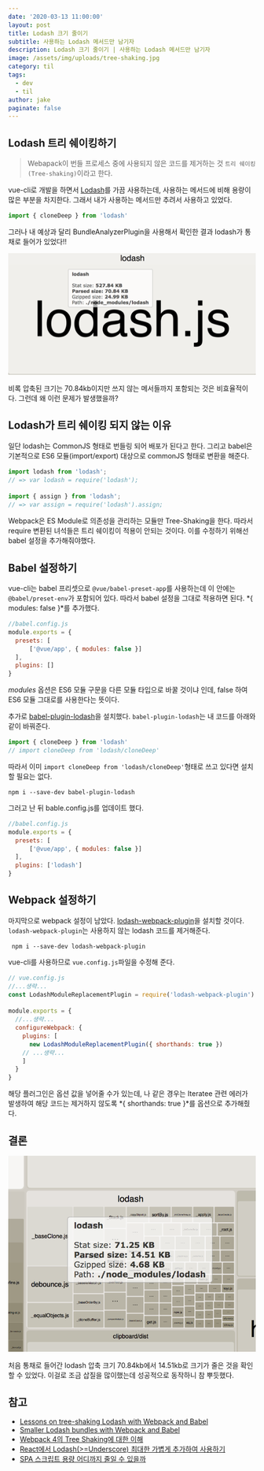 ```yaml
---
date: '2020-03-13 11:00:00'
layout: post
title: Lodash 크기 줄이기
subtitle: 사용하는 Lodash 메서드만 남기자
description: Lodash 크기 줄이기 | 사용하는 Lodash 메서드만 남기자
image: /assets/img/uploads/tree-shaking.jpg
category: til
tags:
  - dev
  - til
author: jake
paginate: false
---
```

## Lodash 트리 쉐이킹하기

> Webapack이 번들 프로세스 중에 사용되지 않은 코드를 제거하는 것 `트리 쉐이킹(Tree-shaking)`이라고 한다.

vue-cli로 개발을 하면서 [Lodash](https://lodash.com/)를 가끔 사용하는데, 사용하는 메서드에 비해 용량이 많은 부분을 차지한다. 그래서 내가 사용하는 메서드만 추려서 사용하고 있었다.

```javascript
import { cloneDeep } from 'lodash'
```

그러나 내 예상과 달리 BundleAnalyzerPlugin을 사용해서 확인한 결과 lodash가 통채로 들어가 있었다!!

![통채로 들어간 lodash](/assets/img/uploads/lodash.png)

비록 압축된 크기는 70.84kb이지만 쓰지 않는 메서들까지 포함되는 것은 비효율적이다. 그런데 왜 이런 문제가 발생했을까?

## Lodash가 트리 쉐이킹 되지 않는 이유

일단 lodash는 CommonJS 형태로 번들링 되어 배포가 된다고 한다. 그리고 babel은 기본적으로 ES6 모듈(import/export) 대상으로 commonJS 형태로 변환을 해준다.

```javascript
import lodash from 'lodash';
// => var lodash = require('lodash');

import { assign } from 'lodash';
// => var assign = require('lodash').assign;
```

Webpack은 ES Module로 의존성을 관리하는 모듈만 Tree-Shaking을 한다. 따라서 require 변환된 녀석들은 트리 쉐이킹이 적용이 안되는 것이다. 이를 수정하기 위해선 babel 설정을 추가해줘야했다.

## Babel 설정하기

vue-cli는 babel 프리셋으로 `@vue/babel-preset-app`를 사용하는데 이 안에는 `@babel/preset-env`가 포함되어 있다. 따라서 babel 설정을 그대로 적용하면 된다. *{ modules: false }*를 추가했다.

```javascript
//babel.config.js
module.exports = {
  presets: [
      ['@vue/app', { modules: false }]
  ],
  plugins: []
}
```

*modules* 옵션은 ES6 모듈 구문을 다른 모듈 타입으로 바꿀 것이냐 인데, false 하여 ES6 모듈 그대로를 사용한다는 뜻이다.

추가로 [babel-plugin-lodash](https://github.com/lodash/babel-plugin-lodash)을 설치했다. `babel-plugin-lodash`는 내 코드를 아래와 같이 바꿔준다.

```javascript
import { cloneDeep } from 'lodash'
// import cloneDeep from 'lodash/cloneDeep'
```

따라서 이미 `import cloneDeep from 'lodash/cloneDeep'`형태로 쓰고 있다면 설치할 필요는 없다.

```shell
npm i --save-dev babel-plugin-lodash
```

그러고 난 뒤 bable.config.js를 업데이트 했다.

```javascript
//babel.config.js
module.exports = {
  presets: [
      ['@vue/app', { modules: false }]
  ],
  plugins: ['lodash']
}
```

## Webpack 설정하기

마지막으로 webpack 설정이 남았다. [lodash-webpack-plugin](https://github.com/lodash/lodash-webpack-plugin)을 설치할 것이다. `lodash-webpack-plugin`는 사용하지 않는 lodash 코드를 제거해준다.

```shell
 npm i --save-dev lodash-webpack-plugin
```

vue-cli를 사용하므로 `vue.config.js`파일을 수정해 준다.

```javascript
// vue.config.js
//...생략...
const LodashModuleReplacementPlugin = require('lodash-webpack-plugin')

module.exports = {
  //...생략...
  configureWebpack: {
    plugins: [
      new LodashModuleReplacementPlugin({ shorthands: true })
    // ...생략...
    ]
  }
}
```

해당 플러그인은 옵션 값을 넣어줄 수가 있는데, 나 같은 경우는 Iteratee 관련 에러가 발생하여 해당 코드는 제거하지 않도록 *{ shorthands: true }*를 옵션으로 추가해줬다.

## 결론

![플러그인을 이용한 lodash](/assets/img/uploads/lodash-plugin.png)

처음 통채로 들어간 lodash 압축 크기 70.84kb에서 14.51kb로 크기가 줄은 것을 확인할 수 있었다. 이걸로 조금 삽질을 많이했는데 성공적으로 동작하니 참 뿌듯했다.


## 참고

* [Lessons on tree-shaking Lodash with Webpack and Babel](https://www.azavea.com/blog/2019/03/07/lessons-on-tree-shaking-lodash/)
* [Smaller Lodash bundles with Webpack and Babel](https://nolanlawson.com/2018/03/20/smaller-lodash-bundles-with-webpack-and-babel/)
* [Webpack 4의 Tree Shaking에 대한 이해](https://huns.me/development/2265)
* [React에서 Lodash(>=Underscore) 최대한 가볍게 추가하여 사용하기](https://jsdev.kr/t/react-lodash-underscore-lodash-add-to-react-as-lightly-as-possible-shrinking-its-cherry-picked-builds/1967)
* [SPA 스크립트 용량 어디까지 줄일 수 있을까](https://medium.com/little-big-programming/spa-%EC%8A%A4%ED%81%AC%EB%A6%BD%ED%8A%B8-%EC%9A%A9%EB%9F%89-%EC%96%B4%EB%94%94%EA%B9%8C%EC%A7%80-%EC%A4%84%EC%9D%BC-%EC%88%98-%EC%9E%88%EC%9D%84%EA%B9%8C-69c7e05bb3b3)